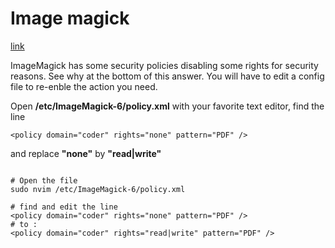 # Image magick

[link](https://askubuntu.com/questions/1127260/imagemagick-convert-not-allowed)

ImageMagick has some security policies disabling some rights for security reasons. See why at the bottom of this answer.
You will have to edit a config file to re-enble the action you need.

Open **/etc/ImageMagick-6/policy.xml** with your favorite text editor,
find the line 
```
<policy domain="coder" rights="none" pattern="PDF" />
```
and replace **"none"** by **"read|write"**

```

# Open the file 
sudo nvim /etc/ImageMagick-6/policy.xml

# find and edit the line
<policy domain="coder" rights="none" pattern="PDF" />
# to :
<policy domain="coder" rights="read|write" pattern="PDF" />
```
